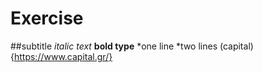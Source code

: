 # Exercise
##subtitle
*italic text*
**bold type**
*one line
*two lines
(capital){https://www.capital.gr/}

